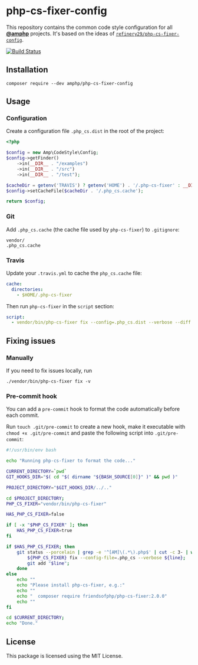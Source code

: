 # php-cs-fixer-config

This repository contains the common code style configuration for all [**@amphp**](https://github.com/amphp) projects.
It's based on the ideas of [`refinery29/php-cs-fixer-config`](https://github.com/refinery29/php-cs-fixer-config/).

[![Build Status](https://travis-ci.org/amp/php-cs-fixer-config.svg?branch=master)](https://travis-ci.org/amp/php-cs-fixer-config)

## Installation

```
composer require --dev amphp/php-cs-fixer-config
```

## Usage

### Configuration

Create a configuration file `.php_cs.dist` in the root of the project:

```php
<?php

$config = new Amp\CodeStyle\Config;
$config->getFinder()
    ->in(__DIR__ . "/examples")
    ->in(__DIR__ . "/src")
    ->in(__DIR__ . "/test");

$cacheDir = getenv('TRAVIS') ? getenv('HOME') . '/.php-cs-fixer' : __DIR__;
$config->setCacheFile($cacheDir . '/.php_cs.cache');

return $config;
```

### Git

Add `.php_cs.cache` (the cache file used by `php-cs-fixer`) to `.gitignore`:

```
vendor/
.php_cs.cache
```

### Travis

Update your `.travis.yml` to cache the `php_cs.cache` file:

```yml
cache:
  directories:
    - $HOME/.php-cs-fixer
```

Then run `php-cs-fixer` in the `script` section:

```yml
script:
  - vendor/bin/php-cs-fixer fix --config=.php_cs.dist --verbose --diff --dry-run
```

## Fixing issues

### Manually

If you need to fix issues locally, run

```
./vendor/bin/php-cs-fixer fix -v
```

### Pre-commit hook

You can add a `pre-commit` hook to format the code automatically before each commit.

Run `touch .git/pre-commit` to create a new hook, make it executable with `chmod +x .git/pre-commit` and paste the following script into `.git/pre-commit`:

```bash
#!/usr/bin/env bash

echo "Running php-cs-fixer to format the code..."

CURRENT_DIRECTORY=`pwd`
GIT_HOOKS_DIR="$( cd "$( dirname "${BASH_SOURCE[0]}" )" && pwd )"

PROJECT_DIRECTORY="$GIT_HOOKS_DIR/../.."

cd $PROJECT_DIRECTORY;
PHP_CS_FIXER="vendor/bin/php-cs-fixer"

HAS_PHP_CS_FIXER=false

if [ -x "$PHP_CS_FIXER" ]; then
    HAS_PHP_CS_FIXER=true
fi

if $HAS_PHP_CS_FIXER; then
    git status --porcelain | grep -e '^[AM]\(.*\).php$' | cut -c 3- | while read line; do
        ${PHP_CS_FIXER} fix --config-file=.php_cs --verbose ${line};
        git add "$line";
    done
else
    echo ""
    echo "Please install php-cs-fixer, e.g.:"
    echo ""
    echo "  composer require friendsofphp/php-cs-fixer:2.0.0"
    echo ""
fi

cd $CURRENT_DIRECTORY;
echo "Done."
```

## License

This package is licensed using the MIT License.
